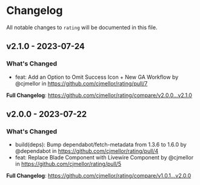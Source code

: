 # Changelog

All notable changes to `rating` will be documented in this file.

## v2.1.0 - 2023-07-24

### What's Changed

- feat: Add an Option to Omit Success Icon + New GA Workflow by @cjmellor in https://github.com/cjmellor/rating/pull/7

**Full Changelog**: https://github.com/cjmellor/rating/compare/v2.0.0...v2.1.0

## v2.0.0 - 2023-07-22

### What's Changed

- build(deps): Bump dependabot/fetch-metadata from 1.3.6 to 1.6.0 by @dependabot in https://github.com/cjmellor/rating/pull/4
- feat: Replace Blade Component with Livewire Component by @cjmellor in https://github.com/cjmellor/rating/pull/5

**Full Changelog**: https://github.com/cjmellor/rating/compare/v1.0.1...v2.0.0
